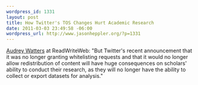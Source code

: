 ```yaml
--- 
wordpress_id: 1331
layout: post
title: How Twitter's TOS Changes Hurt Academic Research
date: 2011-03-03 23:49:58 -06:00
wordpress_url: http://www.jasonheppler.org/?p=1331
---
```

<a href="http://www.readwriteweb.com/archives/how_recent_changes_to_twitters_terms_of_service_mi.php">Audrey Watters</a> at ReadWriteWeb: "But Twitter's recent announcement that it was no longer granting whitelisting requests and that it would no longer allow redistribution of content will have huge consequences on scholars' ability to conduct their research, as they will no longer have the ability to collect or export datasets for analysis."
